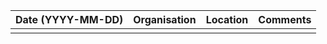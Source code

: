 | Date (YYYY-MM-DD) | Organisation                | Location                   | Comments                   |
|-------------------|-----------------------------|----------------------------|----------------------------|
|                   |                             |                            |                            |
